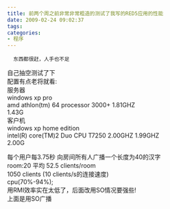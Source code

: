 ```yaml
---
title: 前两个周之前非常非常粗造的测试了我写的RED5应用的性能
date: 2009-02-24 09:02:37
tags:
categories:
- 程序
---
```

      东西都很赶，人手也不足   
 自己抽空测试了下   
 配置有点老将就看:   
  服务器   
 windows xp pro   
 amd athlon(tm) 64 processor 3000+ 1.81GHZ   
 1.43G     
  客户机   
 windows xp home edition   
 intel(R) core(TM)2 Duo CPU T7250 2.00GHZ 1.99GHZ   
 2.00G     
   
  每个用户每3.75秒 向房间所有人广播一个长度为40的汉字     
  room:20 平均 52.5 clients/room     
  1050 clients (10 clients/s的连接速度)     
  cpu(70%-94%);     
 用RMI效率实在太低了，后面改用SO情况要强些!   
 上面是用SO广播